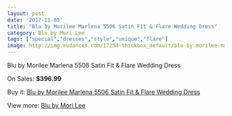 ```yaml
---
layout: post
date: '2017-11-05'
title: "Blu by Morilee Marlena 5506 Satin Fit & Flare Wedding Dress"
category: Blu by Mori Lee
tags: ["special","dresses","style","unique","flare"]
image: http://img.eudances.com/17254-thickbox_default/blu-by-morilee-marlena-5506-satin-fit-flare-wedding-dress.jpg
---
```

Blu by Morilee Marlena 5506 Satin Fit & Flare Wedding Dress

On Sales: **$396.99**
<a href="https://www.eudances.com/en/blu-by-mori-lee/5039-blu-by-morilee-marlena-5506-satin-fit-flare-wedding-dress.html"><amp-img layout="responsive" width="600" height="600" src="//img.eudances.com/17254-thickbox_default/blu-by-morilee-marlena-5506-satin-fit-flare-wedding-dress.jpg" alt="Blu by Morilee Marlena 5506 Satin Fit & Flare Wedding Dress 0" /></a>
<a href="https://www.eudances.com/en/blu-by-mori-lee/5039-blu-by-morilee-marlena-5506-satin-fit-flare-wedding-dress.html"><amp-img layout="responsive" width="600" height="600" src="//img.eudances.com/17256-thickbox_default/blu-by-morilee-marlena-5506-satin-fit-flare-wedding-dress.jpg" alt="Blu by Morilee Marlena 5506 Satin Fit & Flare Wedding Dress 1" /></a>
<a href="https://www.eudances.com/en/blu-by-mori-lee/5039-blu-by-morilee-marlena-5506-satin-fit-flare-wedding-dress.html"><amp-img layout="responsive" width="600" height="600" src="//img.eudances.com/17255-thickbox_default/blu-by-morilee-marlena-5506-satin-fit-flare-wedding-dress.jpg" alt="Blu by Morilee Marlena 5506 Satin Fit & Flare Wedding Dress 2" /></a>

Buy it: [Blu by Morilee Marlena 5506 Satin Fit & Flare Wedding Dress](https://www.eudances.com/en/blu-by-mori-lee/5039-blu-by-morilee-marlena-5506-satin-fit-flare-wedding-dress.html "Blu by Morilee Marlena 5506 Satin Fit & Flare Wedding Dress")

View more: [Blu by Mori Lee](https://www.eudances.com/en/39-blu-by-mori-lee "Blu by Mori Lee")